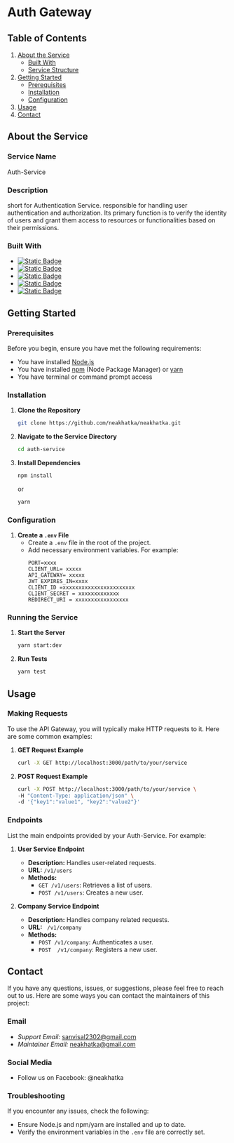 # Auth Gateway
## Table of Contents
1. [About the Service](#about-the-service)
    - [Built With](#built-with)
    - [Service Structure](#service-structure)
2. [Getting Started](#getting-started)
    - [Prerequisites](#prerequisites)
    - [Installation](#installation)
    - [Configuration](#configuration)
3. [Usage](#usage)
4. [Contact](#contact)

## About the Service

### Service Name
Auth-Service

### Description
 short for Authentication Service. responsible for handling user authentication and authorization. Its primary function is to verify the identity of users and grant them access to resources or functionalities based on their permissions.

### Built With 
* [![Static Badge](https://img.shields.io/badge/Docker%20Desktop-1D63ED?style=for-the-badge&logo=docker&logoColor=fff)](https://www.docker.com/products/docker-desktop/)
* [![Static Badge](https://img.shields.io/badge/Node.js-499442?style=for-the-badge&logo=node.js&logoColor=fff&color=499442)](https://nodejs.org/en)
* [![Static Badge](https://img.shields.io/badge/Tyscript-3178C6?style=for-the-badge&logo=typescript&logoColor=fff&color=3178C6)](https://www.typescriptlang.org/)
* [![Static Badge](https://img.shields.io/badge/Express.js-000?style=for-the-badge&logo=express&logoColor=fff&color=000)](https://expressjs.com/)
* [![Static Badge](https://img.shields.io/badge/Mongodb-%23023430?style=for-the-badge&logo=mongodb&logoColor=fff&color=%23023430)](https://www.mongodb.com/)
## Getting Started

### Prerequisites
Before you begin, ensure you have met the following requirements:
- You have installed [Node.js](https://nodejs.org/)
- You have installed [npm](https://www.npmjs.com/get-npm) (Node Package Manager) or [yarn](https://yarnpkg.com/)
- You have terminal or command prompt access

### Installation
1. **Clone the Repository**
    ```sh
    git clone https://github.com/neakhatka/neakhatka.git
    ```
2. **Navigate to the Service Directory**
    ```sh
    cd auth-service
    ```
3. **Install Dependencies**
    ```sh
    npm install
    ```
    or
    ```sh
    yarn
    ```

### Configuration
1. **Create a `.env` File**
    - Create a `.env` file in the root of the project.
    - Add necessary environment variables. For example:
        ```plaintext
        PORT=xxxx
        CLIENT_URL= xxxxx
        API_GATEWAY= xxxxx
        JWT_EXPIRES_IN=xxxx
        CLIENT_ID =xxxxxxxxxxxxxxxxxxxxxxx
        CLIENT_SECRET = xxxxxxxxxxxxx
        REDIRECT_URI = xxxxxxxxxxxxxxxxx

        ```

### Running the Service
1. **Start the Server**
    ```sh
    yarn start:dev
    ```
2. **Run Tests**
    ```sh
    yarn test
    ```
## Usage

### Making Requests
To use the API Gateway, you will typically make HTTP requests to it. Here are some common examples:

1. **GET Request Example**
    ```sh
    curl -X GET http://localhost:3000/path/to/your/service
    ```

2. **POST Request Example**
    ```sh
    curl -X POST http://localhost:3000/path/to/your/service \
    -H "Content-Type: application/json" \
    -d '{"key1":"value1", "key2":"value2"}'
    ```

### Endpoints
List the main endpoints provided by your Auth-Service. For example:

1. **User Service Endpoint**
    - **Description:** Handles user-related requests.
    - **URL:** `/v1/users`
    - **Methods:**
        - `GET /v1/users`: Retrieves a list of users.
        - `POST /v1/users`: Creates a new user.

2. **Company Service Endpoint**
    - **Description:** Handles company related requests.
    - **URL:** ` /v1/company`
    - **Methods:**
        - `POST /v1/company`: Authenticates a user.
        - `POST  /v1/company`: Registers a new user.

## Contact

If you have any questions, issues, or suggestions, please feel free to reach out to us. Here are some ways you can contact the maintainers of this project:

### Email
- *Support Email:* [sanvisal2302@gmail.com](mailto:sanvisal2302@gmail.com)
- *Maintainer Email:* [neakhatka@gmail.com](mailto:neakhatka@gmail.com)

### Social Media
- Follow us on Facebook: @neakhatka
### Troubleshooting
If you encounter any issues, check the following:
- Ensure Node.js and npm/yarn are installed and up to date.
- Verify the environment variables in the `.env` file are correctly set.